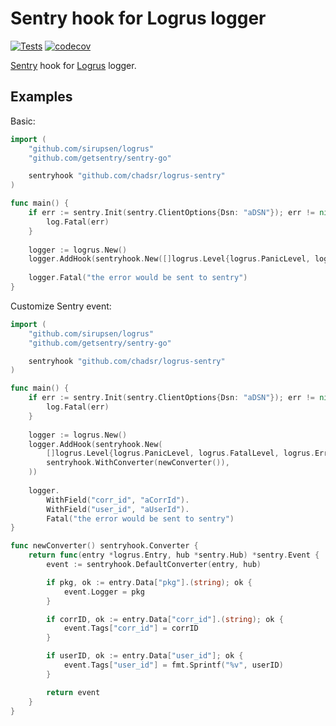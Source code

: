 # Sentry hook for Logrus logger

[![Tests](https://github.com/chadsr/logrus-sentry/actions/workflows/tests.yml/badge.svg?branch=master)](https://github.com/chadsr/logrus-sentry/actions/workflows/tests.yml)
[![codecov](https://codecov.io/gh/chadsr/logrus-sentry/branch/master/graph/badge.svg?token=C4GM92GQ3I)](https://codecov.io/gh/chadsr/logrus-sentry)

[Sentry](https://github.com/getsentry/sentry-go) hook for [Logrus](https://github.com/sirupsen/logrus) logger.

## Examples

Basic:

```go
import (
    "github.com/sirupsen/logrus"
    "github.com/getsentry/sentry-go"

    sentryhook "github.com/chadsr/logrus-sentry"
)

func main() {
    if err := sentry.Init(sentry.ClientOptions{Dsn: "aDSN"}); err != nil {
        log.Fatal(err)
    }
    
    logger := logrus.New()
    logger.AddHook(sentryhook.New([]logrus.Level{logrus.PanicLevel, logrus.FatalLevel, logrus.ErrorLevel}))
    
    logger.Fatal("the error would be sent to sentry")
}
```

Customize Sentry event:

```go
import (
    "github.com/sirupsen/logrus"
    "github.com/getsentry/sentry-go"

    sentryhook "github.com/chadsr/logrus-sentry"
)

func main() {
    if err := sentry.Init(sentry.ClientOptions{Dsn: "aDSN"}); err != nil {
        log.Fatal(err)
    }
    
    logger := logrus.New()
    logger.AddHook(sentryhook.New(
        []logrus.Level{logrus.PanicLevel, logrus.FatalLevel, logrus.ErrorLevel},
        sentryhook.WithConverter(newConverter()),
    ))
    
    logger.
        WithField("corr_id", "aCorrId").
        WithField("user_id", "aUserId").
        Fatal("the error would be sent to sentry")
}

func newConverter() sentryhook.Converter {
    return func(entry *logrus.Entry, hub *sentry.Hub) *sentry.Event {
        event := sentryhook.DefaultConverter(entry, hub)

        if pkg, ok := entry.Data["pkg"].(string); ok {
            event.Logger = pkg
        }

        if corrID, ok := entry.Data["corr_id"].(string); ok {
            event.Tags["corr_id"] = corrID
        }

        if userID, ok := entry.Data["user_id"]; ok {
            event.Tags["user_id"] = fmt.Sprintf("%v", userID)
        }

        return event
    }
}
```
